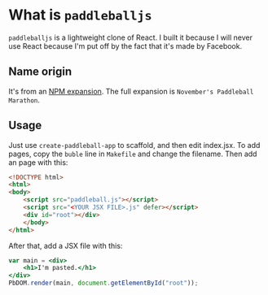 # What is `paddleballjs`
`paddleballjs` is a lightweight clone of React. I built it because I will never use React because I'm put off by the fact that it's made by Facebook.
## Name origin
It's from an [NPM expansion](https://github.com/npm/npm-expansions/blob/HEAD/expansions.txt). The full expansion is `November's Paddleball Marathon`.
## Usage
Just use `create-paddleball-app` to scaffold, and then edit index.jsx. To add pages, copy the `buble` line in `Makefile` and change the filename. Then add an page with this:
```html
<!DOCTYPE html>
<html>
<body>
    <script src="paddleball.js"></script>
    <script src="<YOUR JSX FILE>.js" defer></script>
    <div id="root"></div>
    </body>
</html>
```
After that, add a JSX file with this:
```jsx
var main = <div>
    <h1>I'm pasted.</h1>
</div>
PbDOM.render(main, document.getElementById("root"));
```
